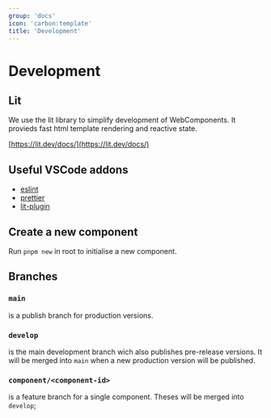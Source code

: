 ```yaml
---
group: 'docs'
icon: 'carbon:template'
title: 'Development'
---
```


# Development

## Lit

We use the lit library to simplify development of WebComponents. It provieds fast html template rendering and reactive state.

[https://lit.dev/docs/](https://lit.dev/docs/)

## Useful VSCode addons

- [eslint](vscode:extension/dbaeumer.vscode-eslint)
- [prettier](vscode:extension/esbenp.prettier-vscode)
- [lit-plugin](vscode:extension/runem.lit-plugin)


## Create a new component

Run `pnpm new` in root to initialise a new component.



## Branches

### `main`
is a publish branch for production versions.

### `develop`
is the main development branch wich also publishes pre-release versions.
It will be merged into `main` when a new production version will be published.

### `component/<component-id>`
is a feature branch for a single component. Theses will be merged into `develop`;

